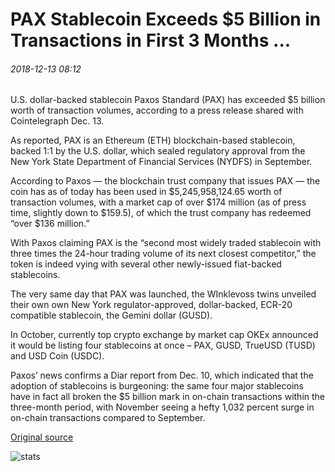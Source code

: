 # PAX Stablecoin Exceeds $5 Billion in Transactions in First 3 Months ...

###### 2018-12-13 08:12

U.S. dollar-backed stablecoin Paxos Standard (PAX) has exceeded $5 billion worth of transaction volumes, according to a press release shared with Cointelegraph Dec. 13.

As reported, PAX is an Ethereum (ETH) blockchain-based stablecoin, backed 1:1 by the U.S. dollar, which sealed regulatory approval from the New York State Department of Financial Services (NYDFS) in September.

According to Paxos — the blockchain trust company that issues PAX — the coin has as of today has been used in $5,245,958,124.65 worth of transaction volumes, with a market cap of over $174 million (as of press time, slightly down to $159.5), of which the trust company has redeemed “over $136 million.”

With Paxos claiming PAX is the “second most widely traded stablecoin with three times the 24-hour trading volume of its next closest competitor,” the token is indeed vying with several other newly-issued fiat-backed stablecoins.

The very same day that PAX was launched, the WInklevoss twins unveiled their own own New York regulator-approved, dollar-backed, ECR-20 compatible stablecoin, the Gemini dollar (GUSD).

In October, currently top crypto exchange by market cap OKEx announced it would be listing four stablecoins at once – PAX, GUSD, TrueUSD (TUSD) and USD Coin (USDC).

Paxos’ news confirms a Diar report from Dec. 10, which indicated that the adoption of stablecoins is burgeoning: the same four major stablecoins have in fact all broken the $5 billion mark in on-chain transactions within the three-month period, with November seeing a hefty 1,032 percent surge in on-chain transactions compared to September.

[Original source](https://cointelegraph.com/news/pax-stablecoin-exceeds-5-billion-in-transactions-in-first-3-months)

![stats](https://c.statcounter.com/11760860/0/a89fa40b/1/ "stats")